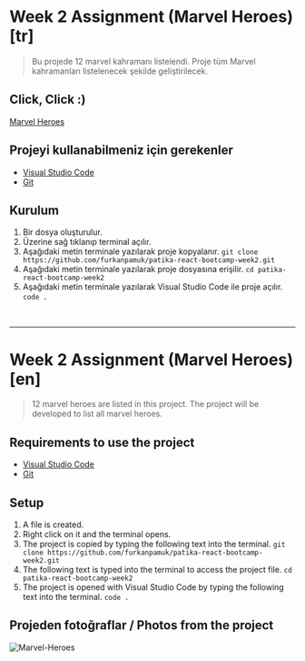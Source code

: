 # Week 2 Assignment (Marvel Heroes) [tr]
 > Bu projede 12 marvel kahramanı listelendi. Proje tüm Marvel kahramanları listelenecek şekilde geliştirilecek.

## Click, Click :)
[Marvel Heroes](https://patika-react-bootcamp-week2.vercel.app/)

## Projeyi kullanabilmeniz için gerekenler

- [Visual Studio Code](https://code.visualstudio.com/download)
- [Git](https://git-scm.com/downloads)

## Kurulum

1. Bir dosya oluşturulur.
2. Üzerine sağ tıklanıp terminal açılır.
3. Aşağıdaki metin terminale yazılarak proje kopyalanır.
`git clone https://github.com/furkanpamuk/patika-react-bootcamp-week2.git` 
4. Aşağıdaki metin terminale yazılarak proje dosyasına erişilir.
`cd patika-react-bootcamp-week2 `
5. Aşağıdaki metin terminale yazılarak Visual Studio Code ile proje açılır.  
`code .`
    

<br>
<hr>

# Week 2 Assignment (Marvel Heroes) [en]
> 12 marvel heroes are listed in this project. The project will be developed to list all marvel heroes.

## Requirements to use the project

- [Visual Studio Code](https://code.visualstudio.com/download)
- [Git](https://git-scm.com/downloads)

## Setup

1. A file is created.
2. Right click on it and the terminal opens.
3. The project is copied by typing the following text into the terminal.
    `git clone https://github.com/furkanpamuk/patika-react-bootcamp-week2.git`
4. The following text is typed into the terminal to access the project file.
`cd patika-react-bootcamp-week2 `
5. The project is opened with Visual Studio Code by typing the following text into the terminal.
    `code .`

## Projeden fotoğraflar / Photos from the project

<img src="https://i.ibb.co/KhwzdC0/Marvel-Heroes.gif" alt="Marvel-Heroes"></a>
